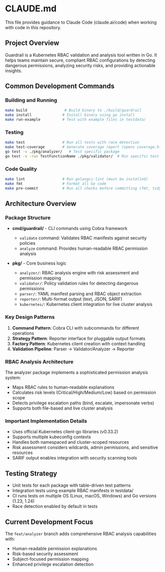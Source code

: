 # CLAUDE.md

This file provides guidance to Claude Code (claude.ai/code) when working with code in this repository.

## Project Overview

Guardrail is a Kubernetes RBAC validation and analysis tool written in Go. It helps teams maintain secure, compliant RBAC configurations by detecting dangerous permissions, analyzing security risks, and providing actionable insights.

## Common Development Commands

### Building and Running
```bash
make build                 # Build binary to ./build/guardrail
make install              # Install binary using go install
make run-example          # Test with example files in testdata/
```

### Testing
```bash
make test                 # Run all tests with race detection
make test-coverage        # Generate coverage report (opens coverage.html)
go test -v ./pkg/analyzer/   # Test specific package
go test -v -run TestFunctionName ./pkg/validator/  # Run specific test
```

### Code Quality
```bash
make lint                 # Run golangci-lint (must be installed)
make fmt                  # Format all Go code
make pre-commit           # Run all checks before committing (fmt, tidy, lint, test)
```

## Architecture Overview

### Package Structure
- **cmd/guardrail/** - CLI commands using Cobra framework
  - `validate` command: Validates RBAC manifests against security policies
  - `analyze` command: Provides human-readable RBAC permission analysis
  
- **pkg/** - Core business logic
  - `analyzer/`: RBAC analysis engine with risk assessment and permission mapping
  - `validator/`: Policy validation rules for detecting dangerous permissions
  - `parser/`: YAML manifest parsing and RBAC object extraction
  - `reporter/`: Multi-format output (text, JSON, SARIF)
  - `kubernetes/`: Kubernetes client integration for live cluster analysis

### Key Design Patterns
1. **Command Pattern**: Cobra CLI with subcommands for different operations
2. **Strategy Pattern**: Reporter interface for pluggable output formats
3. **Factory Pattern**: Kubernetes client creation with context handling
4. **Validation Pipeline**: Parser → Validator/Analyzer → Reporter

### RBAC Analysis Architecture
The analyzer package implements a sophisticated permission analysis system:
- Maps RBAC rules to human-readable explanations
- Calculates risk levels (Critical/High/Medium/Low) based on permission scope
- Detects privilege escalation paths (bind, escalate, impersonate verbs)
- Supports both file-based and live cluster analysis

### Important Implementation Details
- Uses official Kubernetes client-go libraries (v0.33.2)
- Supports multiple kubeconfig contexts
- Handles both namespaced and cluster-scoped resources
- Risk assessment considers wildcards, admin permissions, and sensitive resources
- SARIF output enables integration with security scanning tools

## Testing Strategy
- Unit tests for each package with table-driven test patterns
- Integration tests using example RBAC manifests in testdata/
- CI runs tests on multiple OS (Linux, macOS, Windows) and Go versions (1.23, 1.24)
- Race detection enabled by default in tests

## Current Development Focus
The `feat/analyzer` branch adds comprehensive RBAC analysis capabilities with:
- Human-readable permission explanations
- Risk-based security assessment
- Subject-focused permission mapping
- Enhanced privilege escalation detection
